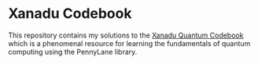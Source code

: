 # Xanadu Codebook

This repository contains my solutions to the [Xanadu Quantum Codebook](https://codebook.xanadu.ai/) which is a phenomenal resource for learning the fundamentals of quantum computing using the PennyLane library.
